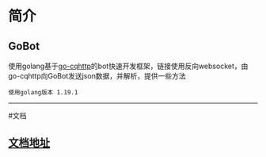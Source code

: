 # 简介

## GoBot
使用golang基于[go-cqhttp](https://github.com/Mrs4s/go-cqhttp)的bot快速开发框架，链接使用反向websocket，由go-cqhttp向GoBot发送json数据，并解析，提供一些方法

`使用golang版本 1.19.1`

------

#文档
## [文档地址](https://idun886.github.io)

